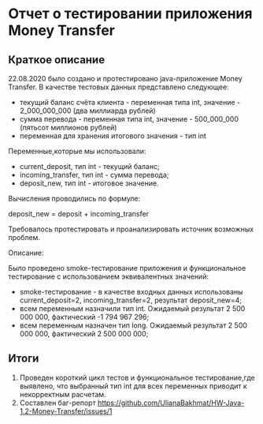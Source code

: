 # Отчет о тестировании приложения Money Transfer

## Краткое описание
22.08.2020 было создано и протестировано java-приложение  Money Transfer. В качестве тестовых данных представлено следующее:

* текущий баланс счёта клиента - переменная типа int, значение - 2_000_000_000 (два миллиарда рублей)
* сумма перевода - переменная типа int, значение - 500_000_000 (пятьсот миллионов рублей)
* переменная для хранения итогового значения - тип int

Переменные,которые мы использовали:

* current_deposit, тип int - текущий баланс;
* incoming_transfer, тип int - сумма перевода;
* deposit_new, тип int - итоговое значение.

Вычисления проводились по формуле:

deposit_new = deposit + incoming_transfer

Требовалось протестировать и проанализировать источник возможных проблем.

Описание:

Было проведено smoke-тестирование приложения и функциональное тестирование с использованием эквивалентных значений:

* smoke-тестирование - в качестве входных данных использованы current_deposit=2, incoming_transfer=2, результат deposit_new=4;
* всем переменным назначили тип int. Ожидаемый результат 2 500 000 000, фактический -1 794 967 296;
* всем переменным назначен тип long. Ожидаемый результат 2 500 000 000, фактический 2 500 000 000;

## Итоги
1. Проведен короткий цикл тестов и функциональное тестирование,где выявлено, что выбранный тип int для всех переменных приводит к некорректным расчетам.
2. Составлен баг-репорт https://github.com/UlianaBakhmat/HW-Java-1.2-Money-Transfer/issues/1

